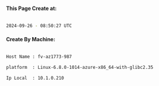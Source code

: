 
   
#### This Page Create at:

```bash

2024-09-26 - 08:50:27 UTC

```

#### Create By Machine:

```bash

Host Name : fv-az1773-987

platform  : Linux-6.8.0-1014-azure-x86_64-with-glibc2.35

Ip Local  : 10.1.0.210

```

